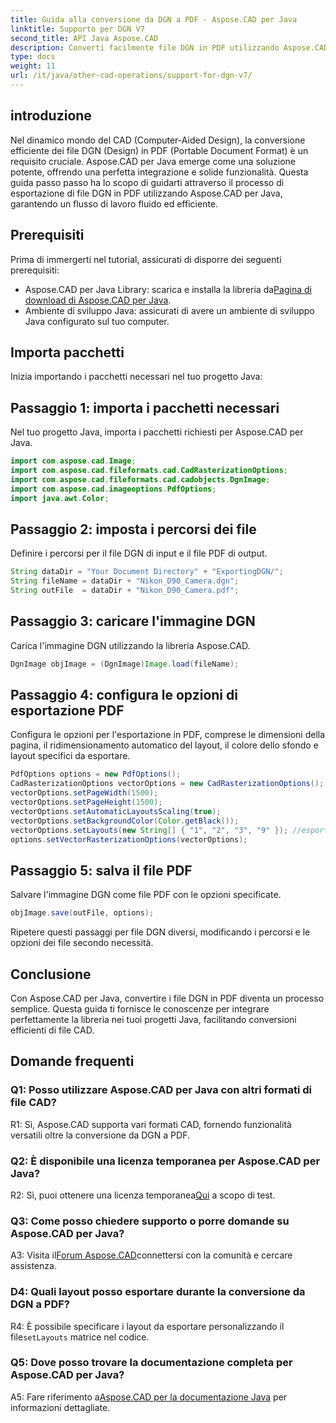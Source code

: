 ```yaml
---
title: Guida alla conversione da DGN a PDF - Aspose.CAD per Java
linktitle: Supporto per DGN V7
second_title: API Java Aspose.CAD
description: Converti facilmente file DGN in PDF utilizzando Aspose.CAD per Java. Segui la nostra guida passo passo per un'integrazione perfetta e un flusso di lavoro efficiente.
type: docs
weight: 11
url: /it/java/other-cad-operations/support-for-dgn-v7/
---
```

## introduzione

Nel dinamico mondo del CAD (Computer-Aided Design), la conversione efficiente dei file DGN (Design) in PDF (Portable Document Format) è un requisito cruciale. Aspose.CAD per Java emerge come una soluzione potente, offrendo una perfetta integrazione e solide funzionalità. Questa guida passo passo ha lo scopo di guidarti attraverso il processo di esportazione di file DGN in PDF utilizzando Aspose.CAD per Java, garantendo un flusso di lavoro fluido ed efficiente.

## Prerequisiti

Prima di immergerti nel tutorial, assicurati di disporre dei seguenti prerequisiti:
-  Aspose.CAD per Java Library: scarica e installa la libreria da[Pagina di download di Aspose.CAD per Java](https://releases.aspose.com/cad/java/).
- Ambiente di sviluppo Java: assicurati di avere un ambiente di sviluppo Java configurato sul tuo computer.

## Importa pacchetti

Inizia importando i pacchetti necessari nel tuo progetto Java:

## Passaggio 1: importa i pacchetti necessari

Nel tuo progetto Java, importa i pacchetti richiesti per Aspose.CAD per Java.
```java
import com.aspose.cad.Image;
import com.aspose.cad.fileformats.cad.CadRasterizationOptions;
import com.aspose.cad.fileformats.cad.cadobjects.DgnImage;
import com.aspose.cad.imageoptions.PdfOptions;
import java.awt.Color;
```

## Passaggio 2: imposta i percorsi dei file

Definire i percorsi per il file DGN di input e il file PDF di output.

```java
String dataDir = "Your Document Directory" + "ExportingDGN/";
String fileName = dataDir + "Nikon_D90_Camera.dgn";
String outFile  = dataDir + "Nikon_D90_Camera.pdf";
```

## Passaggio 3: caricare l'immagine DGN

Carica l'immagine DGN utilizzando la libreria Aspose.CAD.

```java
DgnImage objImage = (DgnImage)Image.load(fileName);
```

## Passaggio 4: configura le opzioni di esportazione PDF

Configura le opzioni per l'esportazione in PDF, comprese le dimensioni della pagina, il ridimensionamento automatico del layout, il colore dello sfondo e layout specifici da esportare.

```java
PdfOptions options = new PdfOptions();
CadRasterizationOptions vectorOptions = new CadRasterizationOptions();
vectorOptions.setPageWidth(1500);
vectorOptions.setPageHeight(1500);
vectorOptions.setAutomaticLayoutsScaling(true);
vectorOptions.setBackgroundColor(Color.getBlack());
vectorOptions.setLayouts(new String[] { "1", "2", "3", "9" }); //esportare solo 4 (1,2,3 e 9) visualizzazioni
options.setVectorRasterizationOptions(vectorOptions);
```

## Passaggio 5: salva il file PDF

Salvare l'immagine DGN come file PDF con le opzioni specificate.

```java
objImage.save(outFile, options);
```

Ripetere questi passaggi per file DGN diversi, modificando i percorsi e le opzioni dei file secondo necessità.

## Conclusione

Con Aspose.CAD per Java, convertire i file DGN in PDF diventa un processo semplice. Questa guida ti fornisce le conoscenze per integrare perfettamente la libreria nei tuoi progetti Java, facilitando conversioni efficienti di file CAD.

## Domande frequenti

### Q1: Posso utilizzare Aspose.CAD per Java con altri formati di file CAD?

R1: Sì, Aspose.CAD supporta vari formati CAD, fornendo funzionalità versatili oltre la conversione da DGN a PDF.

### Q2: È disponibile una licenza temporanea per Aspose.CAD per Java?

 R2: Sì, puoi ottenere una licenza temporanea[Qui](https://purchase.aspose.com/temporary-license/) a scopo di test.

### Q3: Come posso chiedere supporto o porre domande su Aspose.CAD per Java?

 A3: Visita il[Forum Aspose.CAD](https://forum.aspose.com/c/cad/19)connettersi con la comunità e cercare assistenza.

### D4: Quali layout posso esportare durante la conversione da DGN a PDF?

 R4: È possibile specificare i layout da esportare personalizzando il file`setLayouts` matrice nel codice.

### Q5: Dove posso trovare la documentazione completa per Aspose.CAD per Java?

 A5: Fare riferimento a[Aspose.CAD per la documentazione Java](https://reference.aspose.com/cad/java/) per informazioni dettagliate.